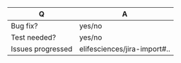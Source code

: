 | Q                 | A
| ----------------- | ---
| Bug fix?          | yes/no
| Test needed?      | yes/no
| Issues progressed | elifesciences/jira-import#..

<!--
Write a short README entry for your feature/bugfix here (replace this comment block.)
This will help people understand your PR.
-->
